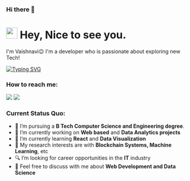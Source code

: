 ### Hi there 👋

<h1><img src="https://emojis.slackmojis.com/emojis/images/1531849430/4246/blob-sunglasses.gif?1531849430" width="30"/> Hey, Nice to see you.</h1>

I'm Vaishnavi😉 I'm a developer who is passionate about exploring new Tech!

[![Typing SVG](https://readme-typing-svg.herokuapp.com?vCenter=true&width=500&lines=Enthusiastic+Developer;Python+and+Web+Developer;Passionate+about+Tech)](https://git.io/typing-svg)

### How to reach me: 
<a href="mailto: vaishugiri001@gmail.com">
<img src="https://img.shields.io/badge/-vaishugiri001%40gmail.com-7B83EB?&style=for-the-badge&logo=Microsoft-outlook&logoColor=white" ></a> <a href="https://www.linkedin.com/in/vaishnavi-v-v-258176191/"><img src="https://img.shields.io/badge/Vaishnavi-%230077B5.svg?&style=for-the-badge&logo=linkedin&logoColor=white" ></a> 

### Current Status Quo:

- 💼 I’m pursuing a <strong>B Tech Computer Science and Engineering degree</strong>.
- 🔭 I’m currently working on <strong>Web based</strong> and <strong>Data Analytics projects</strong>
- 🌱 I’m currently learning <strong>React</strong> and <strong>Data Visualization</strong>
- 🤔 My research interests are with <strong>Blockchain Systems, Machine Learning</strong>, etc
- 🔍 I’m looking for career opportunities in the <strong>IT</strong> industry
- 💬 Feel free to discuss with me about <strong>Web Development and Data Science</strong>




